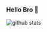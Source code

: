 ### Hello Bro 👋

![github stats](https://github-readme-stats.vercel.app/api?username=gemblue&show_icons=true)

